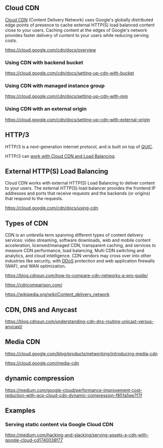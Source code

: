 ## Cloud CDN

[Cloud CDN](https://cloud.google.com/cdn/) (Content Delivery Network) uses Google's globally distributed edge points of presence to cache external HTTP(S) load balanced content close to your users. Caching content at the edges of Google's network provides faster delivery of content to your users while reducing serving costs.

https://cloud.google.com/cdn/docs/overview


### Using CDN with backend bucket

https://cloud.google.com/cdn/docs/setting-up-cdn-with-bucket


### Using CDN with managed instance group

https://cloud.google.com/cdn/docs/setting-up-cdn-with-mig


### Using CDN with an external origin

https://cloud.google.com/cdn/docs/setting-up-cdn-with-external-origin


## HTTP/3 

HTTP/3 is a next-generation internet protocol, and is built on top of [QUIC](https://datatracker.ietf.org/doc/html/rfc9000).

HTTP/3 can [work with Cloud CDN and Load Balancing](https://cloud.google.com/blog/products/networking/cloud-cdn-and-load-balancing-support-http3).

## External HTTP(S) Load Balancing

Cloud CDN works with external HTTP(S) Load Balancing to deliver content to your users. The external HTTP(S) load balancer provides the frontend IP addresses and ports that receive requests and the backends (or origins) that respond to the requests.

https://cloud.google.com/cdn/docs/using-cdn

## Types of CDN

CDN is an umbrella term spanning different types of content delivery services: video streaming, software downloads, web and mobile content acceleration, licensed/managed CDN, transparent caching, and services to measure CDN performance, load balancing, Multi CDN switching and analytics, and cloud intelligence. CDN vendors may cross over into other industries like security, with [DDoS](DDoS) protection and web application firewalls (WAF), and WAN optimization.

https://blog.cdnsun.com/how-to-compare-cdn-networks-a-pro-guide/

https://cdncomparison.com/

https://wikipedia.org/wiki/Content_delivery_network


## CDN, DNS and Anycast

https://blog.cdnsun.com/understanding-cdn-dns-routing-unicast-versus-anycast/

## Media CDN

https://cloud.google.com/blog/products/networking/introducing-media-cdn

https://cloud.google.com/media-cdn

## dynamic compression 

https://medium.com/google-cloud/performance-improvement-cost-reduction-with-gcp-cloud-cdn-dynamic-compression-f851a5ee7f7f

## Examples

### Serving static content via Google Cloud CDN

https://medium.com/hacking-and-slacking/serving-assets-a-cdn-with-google-cloud-cd1740038f77